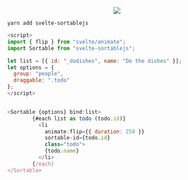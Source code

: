 <p align="center">
  <img  src="https://github.com/solidsnail/svelte-sortablejs/raw/master/docs/logo.png">
</p>


```
yarn add svelte-sortablejs
```

```js
<script>
import { flip } from "svelte/animate";
import Sortable from "svelte-sortablejs";

let list = [{ id: "_dodishes", name: "Do the dishes" }];
let options = {
  group: "people",
  draggable: ".todo"
};
</script>


<Sortable {options} bind:list>
        {#each list as todo (todo.id)}
          <li
            animate:flip={{ duration: 250 }}
            sortable-id={todo.id}
            class="todo">
            {todo.name}
          </li>
        {/each}
</Sortable>
```
